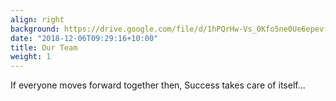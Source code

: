 ```yaml
---
align: right
background: https://drive.google.com/file/d/1hPQrHw-Vs_0Kfo5ne0Ue6epevfzmnct8/view
date: "2018-12-06T09:29:16+10:00"
title: Our Team
weight: 1
---
```

If everyone moves forward together then, Success takes care of itself...